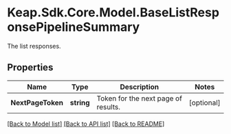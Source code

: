 # Keap.Sdk.Core.Model.BaseListResponsePipelineSummary
The list responses.

## Properties

Name | Type | Description | Notes
------------ | ------------- | ------------- | -------------
**NextPageToken** | **string** | Token for the next page of results. | [optional] 

[[Back to Model list]](../README.md#documentation-for-models) [[Back to API list]](../README.md#documentation-for-api-endpoints) [[Back to README]](../README.md)

